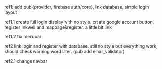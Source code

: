 ref1: add pub {provider, firebase auth/core}, link database, simple login layout

ref1.1 create full login display with no style. create google account button, register Inkwell and mappage&register. a little bit link

ref1.2 fix menubar 


ref2 link login and register with database. still no style but everything work, should check warning word later. (pub add email_validator)

ref2.1 change navbar